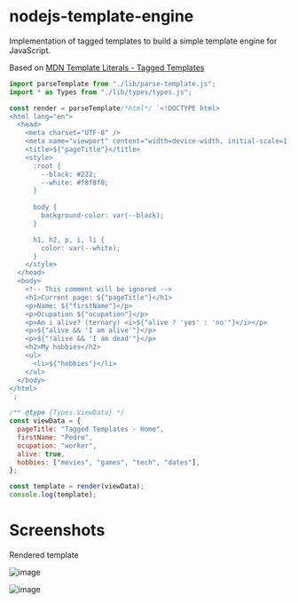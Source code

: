 # nodejs-template-engine

Implementation of tagged templates to build a simple template engine for JavaScript.

Based on [MDN Template Literals - Tagged Templates](https://developer.mozilla.org/en-US/docs/Web/JavaScript/Reference/Template_literals#tagged_templates)

```js
import parseTemplate from "./lib/parse-template.js";
import * as Types from "./lib/types/types.js";

const render = parseTemplate/*html*/ `<!DOCTYPE html>
<html lang="en">
  <head>
    <meta charset="UTF-8" />
    <meta name="viewport" content="width=device-width, initial-scale=1.0" />
    <title>${"pageTitle"}</title>
    <style>
      :root {
        --black: #222;
        --white: #f8f8f8;
      }
      
      body {
        background-color: var(--black);
      }

      h1, h2, p, i, li {
        color: var(--white);
      }
    </style>
  </head>
  <body>
    <!-- This comment will be ignored -->
    <h1>Current page: ${"pageTitle"}</h1>
    <p>Name: ${"firstName"}</p>
    <p>Ocupation ${"ocupation"}</p>
    <p>Am i alive? (ternary) <i>${"alive ? 'yes' : 'no'"}</i></p>
    <p>${"alive && 'I am alive'"}</p>
    <p>${"!alive && 'I am dead'"}</p>
    <h2>My hobbies</h2>
    <ul>
      <li>${"hobbies"}</li>
    </ul>
  </body>
</html>
`;

/** @type {Types.ViewData} */
const viewData = {
  pageTitle: "Tagged Templates - Home",
  firstName: "Pedro",
  ocupation: "worker",
  alive: true,
  hobbies: ["movies", "games", "tech", "dates"],
};

const template = render(viewData);
console.log(template);
```

# Screenshots

Rendered template

![image](https://github.com/barcellos-pedro/nodejs-template-engine/assets/33139500/1195fcb5-46fe-4e0f-9708-904f5d7f2c08)

![image](https://github.com/barcellos-pedro/nodejs-template-engine/assets/33139500/2e74f606-847d-4b65-af6e-d327ac076a09)
